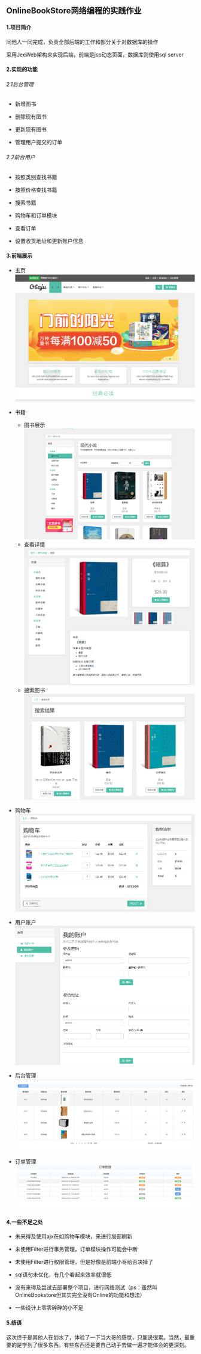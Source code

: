 

## OnlineBookStore网络编程的实践作业

#### 1.项目简介

同他人一同完成，负责全部后端的工作和部分关于对数据库的操作

采用JeeWeb架构来实现后端，前端是jsp动态页面，数据库则使用sql server

#### 2.实现的功能

###### 2.1后台管理

- 新增图书

- 删除现有图书

- 更新现有图书

- 管理用户提交的订单

###### 2.2前台用户

- 按照类别查找书籍

- 按照价格查找书籍

- 搜索书籍

- 购物车和订单模块

- 查看订单

- 设置收货地址和更新账户信息

#### 3.前端展示

- 主页
![image](https://github.com/qxpineapple/OnlineBookStore/blob/master/servlet/READMEIMG/host.png)

- 书籍
  - 图书展示
  ![image](https://github.com/qxpineapple/OnlineBookStore/blob/master/servlet/READMEIMG/books.png)
  - 查看详情
  ![image](https://github.com/qxpineapple/OnlineBookStore/blob/master/servlet/READMEIMG/book.png)
  - 搜索图书
  ![image](https://github.com/qxpineapple/OnlineBookStore/blob/master/servlet/READMEIMG/search.png)
  
- 购物车
![image](https://github.com/qxpineapple/OnlineBookStore/blob/master/servlet/READMEIMG/theCart.png)

- 用户账户
![image](https://github.com/qxpineapple/OnlineBookStore/blob/master/servlet/READMEIMG/user.png)

- 后台管理
![image](https://github.com/qxpineapple/OnlineBookStore/blob/master/servlet/READMEIMG/bookManager.png)

- 订单管理
![image](https://github.com/qxpineapple/OnlineBookStore/blob/master/servlet/READMEIMG/orderManager.png)

#### 4.一些不足之处

- 未来得及使用ajx在如购物车模块，来进行局部刷新

- 未使用Filter进行事务管理，订单模块操作可能会中断

- 未使用Filter进行权限管理，但是好像是前端小哥给否决掉了

- sql语句未优化，有几个看起来效率就很低

- 没有来得及尝试去部署整个项目，进行网络测试（ps：虽然叫OnlineBookstore但其实完全没有Online的功能和想法）

- 一些设计上零零碎碎的小不足

#### 5.结语

这次终于是其他人在划水了，体验了一下当大哥的感觉，只能说很累。当然，最重要的是学到了很多东西。有些东西还是要自己动手去做一遍才能体会的更深刻。
